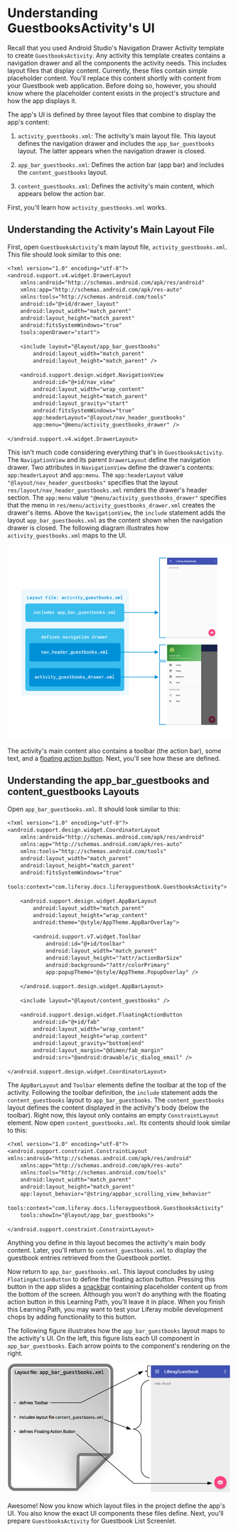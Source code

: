 # Understanding GuestbooksActivity's UI [](id=understanding-guestbooksactivitys-ui)

Recall that you used Android Studio's Navigation Drawer Activity template to 
create `GuestbooksActivity`. Any activity this template creates contains a 
navigation drawer and all the components the activity needs. This includes 
layout files that display content. Currently, these files contain simple 
placeholder content. You'll replace this content shortly with content from your 
Guestbook web application. Before doing so, however, you should know where the
placeholder content exists in the project's structure and how the app displays 
it. 

The app's UI is defined by three layout files that combine to display the app's 
content: 

1. `activity_guestbooks.xml`: The activity's main layout file. This layout 
   defines the navigation drawer and includes the `app_bar_guestbooks` layout. 
   The latter appears when the navigation drawer is closed. 

2. `app_bar_guestbooks.xml`: Defines the action bar (app bar) and includes the 
   `content_guestbooks` layout. 

3. `content_guestbooks.xml`: Defines the activity's main content, which appears 
   below the action bar. 

First, you'll learn how `activity_guestbooks.xml` works. 

## Understanding the Activity's Main Layout File [](id=understanding-the-activitys-main-layout-file)

First, open `GuestbooksActivity`'s main layout file, `activity_guestbooks.xml`. 
This file should look similar to this one: 

    <?xml version="1.0" encoding="utf-8"?>
    <android.support.v4.widget.DrawerLayout 
        xmlns:android="http://schemas.android.com/apk/res/android"
        xmlns:app="http://schemas.android.com/apk/res-auto"
        xmlns:tools="http://schemas.android.com/tools" 
        android:id="@+id/drawer_layout"
        android:layout_width="match_parent" 
        android:layout_height="match_parent"
        android:fitsSystemWindows="true" 
        tools:openDrawer="start">

        <include layout="@layout/app_bar_guestbooks" 
            android:layout_width="match_parent"
            android:layout_height="match_parent" />

        <android.support.design.widget.NavigationView 
            android:id="@+id/nav_view"
            android:layout_width="wrap_content" 
            android:layout_height="match_parent"
            android:layout_gravity="start" 
            android:fitsSystemWindows="true"
            app:headerLayout="@layout/nav_header_guestbooks" 
            app:menu="@menu/activity_guestbooks_drawer" />

    </android.support.v4.widget.DrawerLayout>

This isn't much code considering everything that's in `GuestbooksActivity`. The 
`NavigationView` and its parent `DrawerLayout` define the navigation drawer. Two 
attributes in `NavigationView` define the drawer's contents: `app:headerLayout` 
and `app:menu`. The `app:headerLayout` value `"@layout/nav_header_guestbooks"` 
specifies that the layout `res/layout/nav_header_guestbooks.xml` renders the 
drawer's header section. The `app:menu` value 
`"@menu/activity_guestbooks_drawer"` specifies that the menu in 
`res/menu/activity_guestbooks_drawer.xml` creates the drawer's items. Above the 
`NavigationView`, the `include` statement adds the layout 
`app_bar_guestbooks.xml` as the content shown when the navigation drawer is 
closed. The following diagram illustrates how `activity_guestbooks.xml` maps to 
the UI. 

![Figure 1: The `activity_guestbooks.xml` layout defines the app's main UI components.](../../../images/android-activity-guestbooks.png)

The activity's main content also contains a toolbar (the action bar), some text, 
and a 
[floating action button](https://www.google.com/design/spec/components/buttons-floating-action-button.html). 
Next, you'll see how these are defined. 

## Understanding the app_bar_guestbooks and content_guestbooks Layouts [](id=understanding-the-appbarguestbooks-and-contentguestbooks-layouts)

Open `app_bar_guestbooks.xml`. It should look similar to this: 

    <?xml version="1.0" encoding="utf-8"?>
    <android.support.design.widget.CoordinatorLayout
        xmlns:android="http://schemas.android.com/apk/res/android"
        xmlns:app="http://schemas.android.com/apk/res-auto"
        xmlns:tools="http://schemas.android.com/tools" 
        android:layout_width="match_parent"
        android:layout_height="match_parent" 
        android:fitsSystemWindows="true"
        tools:context="com.liferay.docs.liferayguestbook.GuestbooksActivity">

        <android.support.design.widget.AppBarLayout
            android:layout_width="match_parent"
            android:layout_height="wrap_content"
            android:theme="@style/AppTheme.AppBarOverlay">

            <android.support.v7.widget.Toolbar 
                android:id="@+id/toolbar"
                android:layout_width="match_parent" 
                android:layout_height="?attr/actionBarSize"
                android:background="?attr/colorPrimary" 
                app:popupTheme="@style/AppTheme.PopupOverlay" />

        </android.support.design.widget.AppBarLayout>

        <include layout="@layout/content_guestbooks" />

        <android.support.design.widget.FloatingActionButton 
            android:id="@+id/fab"
            android:layout_width="wrap_content" 
            android:layout_height="wrap_content"
            android:layout_gravity="bottom|end" 
            android:layout_margin="@dimen/fab_margin"
            android:src="@android:drawable/ic_dialog_email" />

    </android.support.design.widget.CoordinatorLayout>

The `AppBarLayout` and `Toolbar` elements define the toolbar at the top of the 
activity. Following the toolbar definition, the `include` statement adds the 
`content_guestbooks` layout to `app_bar_guestbooks`. The `content_guestbooks` 
layout defines the content displayed in the activity's body (below the toolbar). 
Right now, this layout only contains an empty `ConstraintLayout` element. Now 
open `content_guestbooks.xml`. Its contents should look similar to this: 

    <?xml version="1.0" encoding="utf-8"?>
    <android.support.constraint.ConstraintLayout xmlns:android="http://schemas.android.com/apk/res/android"
        xmlns:app="http://schemas.android.com/apk/res-auto"
        xmlns:tools="http://schemas.android.com/tools"
        android:layout_width="match_parent"
        android:layout_height="match_parent"
        app:layout_behavior="@string/appbar_scrolling_view_behavior"
        tools:context="com.liferay.docs.liferayguestbook.GuestbooksActivity"
        tools:showIn="@layout/app_bar_guestbooks">

    </android.support.constraint.ConstraintLayout>

Anything you define in this layout becomes the activity's main body content. 
Later, you'll return to `content_guestbooks.xml` to display the guestbook 
entries retrieved from the Guestbook portlet. 

Now return to `app_bar_guestbooks.xml`. This layout concludes by using 
`FloatingActionButton` to define the floating action button. Pressing this 
button in the app slides a 
[snackbar](https://www.google.com/design/spec/components/snackbars-toasts.html) 
containing placeholder content up from the bottom of the screen. Although you 
won't do anything with the floating action button in this Learning Path, you'll 
leave it in place. When you finish this Learning Path, you may want to test your 
Liferay mobile development chops by adding functionality to this button. 

The following figure illustrates how the `app_bar_guestbooks` layout maps to the 
activity's UI. On the left, this figure lists each UI component in 
`app_bar_guestbooks`. Each arrow points to the component's rendering on the 
right. 

![Figure 2: The layout `app_bar_guestbooks.xml` defines the activity's main content.](../../../images/android-app-bar-guestbooks.png)

Awesome! Now you know which layout files in the project define the app's UI. You 
also know the exact UI components these files define. Next, you'll prepare 
`GuestbooksActivity` for Guestbook List Screenlet. 
